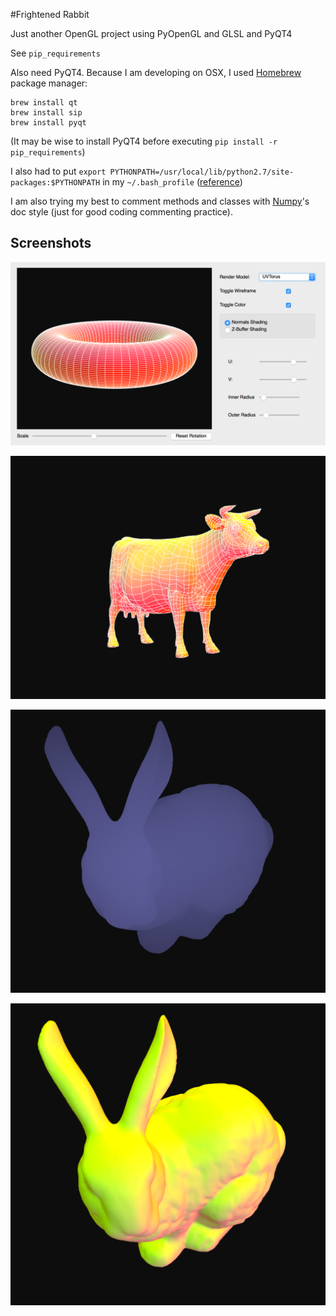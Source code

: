#Frightened Rabbit

Just another OpenGL project using PyOpenGL and GLSL and PyQT4

See `pip_requirements`

Also need PyQT4. Because I am developing on OSX, I used [Homebrew](http://brew.sh/) package manager:

```
brew install qt
brew install sip
brew install pyqt
```

(It may be wise to install PyQT4 before executing `pip install -r pip_requirements`)

I also had to put `export PYTHONPATH=/usr/local/lib/python2.7/site-packages:$PYTHONPATH` in my `~/.bash_profile` ([reference](https://github.com/Homebrew/homebrew/issues/6176))


I am also trying my best to comment methods and classes with [Numpy](https://github.com/numpy/numpydoc)'s doc style (just for good coding commenting practice).

## Screenshots

![GUI](https://raw.githubusercontent.com/cpdugenio/frightenedrabbit/master/screenshots/GUI.png)

![Cow with normals shader](https://raw.githubusercontent.com/cpdugenio/frightenedrabbit/master/screenshots/Cow_Normals_Shader.png)

![Bunny with z-buffer shader](https://raw.githubusercontent.com/cpdugenio/frightenedrabbit/master/screenshots/Bunny_ZDepth_Shader.png)

![Bunny with normals shader](https://raw.githubusercontent.com/cpdugenio/frightenedrabbit/master/screenshots/Bunny_Normals_Shader.png)
